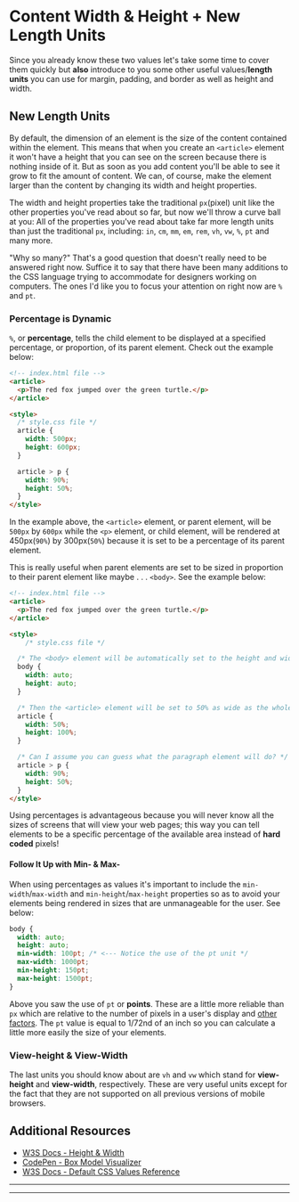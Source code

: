 # Content Width & Height + New Length Units

Since you already know these two values let's take some time to cover them quickly but **also** introduce to you some other useful values/**length units** you can use for margin, padding, and border as well as height and width.

## New Length Units

By default, the dimension of an element is the size of the content contained within the element. This means that when you create an `<article>` element it won't have a height that you can see on the screen because there is nothing inside of it. But as soon as you add content you'll be able to see it grow to fit the amount of content. We can, of course, make the element larger than the content by changing its width and height properties.

The width and height properties take the traditional `px`(pixel) unit like the other properties you've read about so far, but now we'll throw a curve ball at you: All of the properties you've read about take far more length units than just the traditional `px`, including: `in`, `cm`, `mm`, `em`, `rem`, `vh`, `vw`, `%`, `pt` and many more.

"Why so many?" That's a good question that doesn't really need to be answered right now. Suffice it to say that there have been many additions to the CSS language trying to accommodate for designers working on computers. The ones I'd like you to focus your attention on right now are `%` and `pt`.

### Percentage is Dynamic

`%`, or **percentage**, tells the child element to be displayed at a specified percentage, or proportion, of its parent element. Check out the example below:

```html
<!-- index.html file -->
<article>
  <p>The red fox jumped over the green turtle.</p>
</article>

<style>
  /* style.css file */
  article {
    width: 500px;
    height: 600px;
  }

  article > p {
    width: 90%;
    height: 50%;
  }
</style>
```

In the example above, the `<article>` element, or parent element, will be `500px` by `600px` while the `<p>` element, or child element, will be rendered at 450px(`90%`) by 300px(`50%`) because it is set to be a percentage of its parent element.

This is really useful when parent elements are set to be sized in proportion to their parent element like maybe . . . `<body>`. See the example below:

```html
<!-- index.html file -->
<article>
  <p>The red fox jumped over the green turtle.</p>
</article>

<style>
    /* style.css file */

  /* The <body> element will be automatically set to the height and width of the viewport, or display of the computer, tablet, or phone's window */
  body {
    width: auto;
    height: auto;
  }

  /* Then the <article> element will be set to 50% as wide as the whole <body> and 100% as tall as the <body> */
  article {
    width: 50%;
    height: 100%;
  }

  /* Can I assume you can guess what the paragraph element will do? */
  article > p {
    width: 90%;
    height: 50%;
  }
</style>
```

Using percentages is advantageous because you will never know all the sizes of screens that will view your web pages; this way you can tell elements to be a specific percentage of the available area instead of **hard coded** pixels!

#### Follow It Up with Min- & Max-

When using percentages as values it's important to include the `min-width`/`max-width` and `min-height`/`max-height` properties so as to avoid your elements being rendered in sizes that are unmanageable for the user. See below:

```css
body {
  width: auto;
  height: auto;
  min-width: 100pt; /* <--- Notice the use of the pt unit */
  max-width: 1000pt;
  min-height: 150pt;
  max-height: 1500pt;
}
```

Above you saw the use of `pt` or **points**. These are a little more reliable than `px` which are relative to the number of pixels in a user's display and [other factors](http://inamidst.com/stuff/notes/csspx). The `pt` value is equal to 1/72nd of an inch so you can calculate a little more easily the size of your elements.

### View-height & View-Width

The last units you should know about are `vh` and `vw` which stand for **view-height** and **view-width**, respectively. These are very useful units except for the fact that they are not supported on all previous versions of mobile browsers.

## Additional Resources

* [W3S Docs - Height & Width](https://www.w3schools.com/css/css_dimension.asp)
* [CodePen - Box Model Visualizer](http://codepen.io/carolineartz/pen/ogVXZj/)
* [W3S Docs - Default CSS Values Reference](https://www.w3schools.com/cssref/css_default_values.asp)

<!-- ! END OF VIDEO 101.1.20.1 - Height & Width + Length Values -->

********************************************
<!-- NOTES -->
<!-- ! END OF VIDEO 101.1.3.1 - EXAMPLE TITLE -->
<!-- ? Video Numbering and Title system: CourseNumber.ModuleNumber.LessonNumber.VideoNumber -->
<!-- * (VIDEO 101.2.4.3 - "CSS Selectors") === 101 Course, Module 2, Lesson 4, Video 3 - "CSS Selectors" -->

<!-- TODO - INSERT IMAGE EXAMPLE -->
********************************************